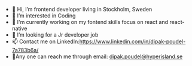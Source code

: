 - 👋 Hi, I’m frontend developer living in Stockholm, Sweden
- 👀 I’m interested in Coding 
- 🌱 I'm currently working on my fontend skills focus on react and react-native 
- 💞️ I’m looking for a Jr developer job 
- 📫 Contact me on LinkedIn:https://www.linkedin.com/in/dipak-poudel-7a783b6a/ 
- 💌Any one can reach me through email: dipak.poudel@hyperisland.se

